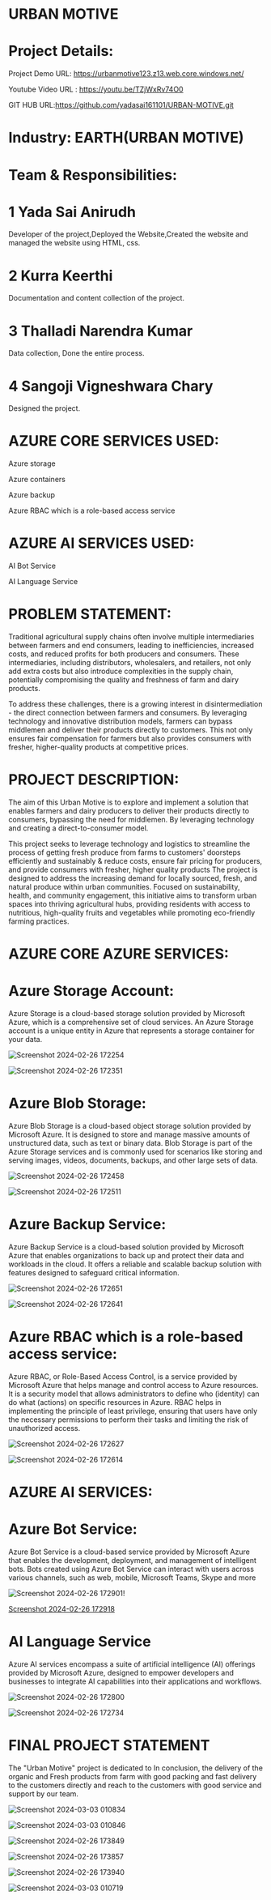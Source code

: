 # URBAN MOTIVE
# Project Details:
Project Demo URL: https://urbanmotive123.z13.web.core.windows.net/

Youtube Video URL : https://youtu.be/TZjWxRv74O0

GIT HUB URL:https://github.com/yadasai161101/URBAN-MOTIVE.git
# Industry: EARTH(URBAN MOTIVE)
# Team & Responsibilities:
# 1 Yada Sai Anirudh

Developer of the project,Deployed the Website,Created the website and managed the website using HTML, css.

# 2 Kurra Keerthi

Documentation and content collection of the project.

# 3 Thalladi Narendra Kumar

Data collection, Done the entire process.

# 4 Sangoji Vigneshwara Chary

Designed the project. 
# AZURE CORE SERVICES USED:
Azure storage

Azure containers

Azure backup

Azure RBAC which is a role-based access service

# AZURE AI SERVICES USED:
AI Bot Service

AI Language Service

# PROBLEM STATEMENT:
Traditional agricultural supply chains often involve multiple intermediaries between farmers and end consumers, leading to inefficiencies, increased costs, and reduced profits for both producers and consumers. These intermediaries, including distributors, wholesalers, and retailers, not only add extra costs but also introduce complexities in the supply chain, potentially compromising the quality and freshness of farm and dairy products.

To address these challenges, there is a growing interest in disintermediation - the direct connection between farmers and consumers. By leveraging technology and innovative distribution models, farmers can bypass middlemen and deliver their products directly to customers. This not only ensures fair compensation for farmers but also provides consumers with fresher, higher-quality products at competitive prices.

# PROJECT DESCRIPTION:
The aim of this Urban Motive is to explore and implement a solution that enables farmers and dairy producers to deliver their products directly to consumers, bypassing the need for middlemen. By leveraging technology and creating a direct-to-consumer model.

This project seeks to leverage technology and logistics to streamline the process of getting fresh produce from farms to customers' doorsteps efficiently and sustainably & reduce costs, ensure fair pricing for producers, and provide consumers with fresher, higher quality products
The project is designed to address the increasing demand for locally sourced, fresh, and natural produce within urban communities. Focused on sustainability, health, and community engagement, this initiative aims to transform urban spaces into thriving agricultural hubs, providing residents with access to nutritious, high-quality fruits and vegetables while promoting eco-friendly farming practices.

# AZURE CORE AZURE SERVICES:

# Azure Storage Account:
Azure Storage is a cloud-based storage solution provided by Microsoft Azure, which is a comprehensive set of cloud services. An Azure Storage account is a unique entity in Azure that represents a storage container for your data.

![Screenshot 2024-02-26 172254](https://github.com/yadasai161101/URBAN-MOTIVE/assets/155289155/00376d8d-3c17-47b8-8954-e3eb4c142843)

![Screenshot 2024-02-26 172351](https://github.com/yadasai161101/URBAN-MOTIVE/assets/155289155/295efd1b-deee-4890-bbf1-980a048488c8)


# Azure Blob Storage:
Azure Blob Storage is a cloud-based object storage solution provided by Microsoft Azure. It is designed to store and manage massive amounts of unstructured data, such as text or binary data. Blob Storage is part of the Azure Storage services and is commonly used for scenarios like storing and serving images, videos, documents, backups, and other large sets of data.

![Screenshot 2024-02-26 172458](https://github.com/yadasai161101/URBAN-MOTIVE/assets/155289155/6fba4abb-5b85-4194-949b-020b4b37ddf0)


![Screenshot 2024-02-26 172511](https://github.com/yadasai161101/URBAN-MOTIVE/assets/155289155/147e8b82-6236-4418-a9c5-1fedec9d9be0)


# Azure Backup Service:
Azure Backup Service is a cloud-based solution provided by Microsoft Azure that enables organizations to back up and protect their data and workloads in the cloud. It offers a reliable and scalable backup solution with features designed to safeguard critical information.

![Screenshot 2024-02-26 172651](https://github.com/yadasai161101/URBAN-MOTIVE/assets/155289155/0548e0f7-e57e-45fc-a282-215944cf8833)

![Screenshot 2024-02-26 172641](https://github.com/yadasai161101/URBAN-MOTIVE/assets/155289155/34d793a2-40a1-4594-bbc8-1aae59af4f5e)


# Azure RBAC which is a role-based access service:
Azure RBAC, or Role-Based Access Control, is a service provided by Microsoft Azure that helps manage and control access to Azure resources. It is a security model that allows administrators to define who (identity) can do what (actions) on specific resources in Azure. RBAC helps in implementing the principle of least privilege, ensuring that users have only the necessary permissions to perform their tasks and limiting the risk of unauthorized access.

![Screenshot 2024-02-26 172627](https://github.com/yadasai161101/URBAN-MOTIVE/assets/158995460/bacee43e-2315-4c05-a5ed-1d1bedd24228)

![Screenshot 2024-02-26 172614](https://github.com/yadasai161101/URBAN-MOTIVE/assets/158995460/404c62c8-e71f-4a6c-9d0e-5b746c198861)

# AZURE AI SERVICES:
# Azure Bot Service:
Azure Bot Service is a cloud-based service provided by Microsoft Azure that enables the development, deployment, and management of intelligent bots. Bots created using Azure Bot Service can interact with users across various channels, such as web, mobile, Microsoft Teams, Skype and more

![Screenshot 2024-02-26 172901](https://github.com/yadasai161101/URBAN-MOTIVE/assets/155289155/fed2dae5-84fa-49fc-b9e4-9236a281f751)!

[Screenshot 2024-02-26 172918](https://github.com/yadasai161101/URBAN-MOTIVE/assets/155289155/c97f6916-bc82-406b-a233-6132fd894399)

# AI Language Service
Azure AI services encompass a suite of artificial intelligence (AI) offerings provided by Microsoft Azure, designed to empower developers and businesses to integrate AI capabilities into their applications and workflows. 

![Screenshot 2024-02-26 172800](https://github.com/yadasai161101/URBAN-MOTIVE/assets/155289155/c7f952d5-a466-4f77-b4ff-29b2fada4a1e)

![Screenshot 2024-02-26 172734](https://github.com/yadasai161101/URBAN-MOTIVE/assets/155289155/6558f46d-2fef-4a57-8e66-b19f9177f0a6)


# FINAL PROJECT STATEMENT
The "Urban Motive" project is dedicated to In conclusion, the delivery of the organic and Fresh products from farm with good packing and fast delivery to the customers directly and reach to the customers with good service and support by our team.

![Screenshot 2024-03-03 010834](https://github.com/yadasai161101/URBAN-MOTIVE/assets/155289155/cdd9708e-aecd-4509-8968-e879d0de576b)

![Screenshot 2024-03-03 010846](https://github.com/yadasai161101/URBAN-MOTIVE/assets/155289155/73e174de-d88d-4477-b629-1c4ca5022049)


![Screenshot 2024-02-26 173849](https://github.com/yadasai161101/URBAN-MOTIVE/assets/155289155/8fe1c481-63b6-48fe-8d9a-a0f4f0576fa6)

![Screenshot 2024-02-26 173857](https://github.com/yadasai161101/URBAN-MOTIVE/assets/155289155/ab062416-1a74-47cb-9329-7a8886182143)

![Screenshot 2024-02-26 173940](https://github.com/yadasai161101/URBAN-MOTIVE/assets/155289155/79824866-39d5-474b-8d43-35c17869cf47)

![Screenshot 2024-03-03 010719](https://github.com/yadasai161101/URBAN-MOTIVE/assets/155289155/9072f0eb-2abd-48b5-8005-e9a5225da806)






